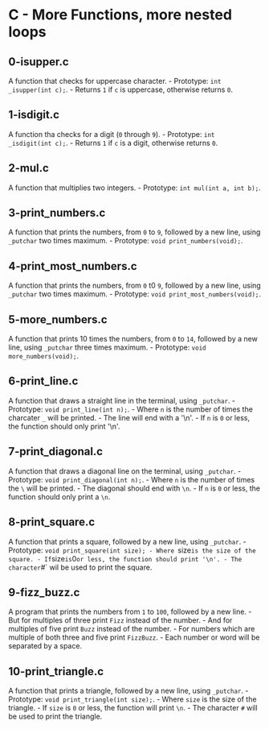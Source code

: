 # C - More Functions, more nested loops

## 0-isupper.c
A function that checks for uppercase character.
	- Prototype: `int _isupper(int c);`.
	- Returns `1` if `c` is uppercase, otherwise returns `0`.

## 1-isdigit.c
A function tha checks for a digit (`0` through `9`).
	- Prototype: `int _isdigit(int c);`.
	- Returns `1` if `c` is a digit, otherwise returns `0`.

## 2-mul.c
A function that multiplies two integers.
	- Prototype: `int mul(int a, int b);`.

## 3-print_numbers.c
A function that prints the numbers, from `0` to `9`,
followed by a new line, using `_putchar` two times maximum.
	- Prototype: `void print_numbers(void);`.

## 4-print_most_numbers.c
A function that prints the numbers, from `0` t0 `9`,
followed by a new line, using `_putchar` two times maximum.
	- Prototype: `void print_most_numbers(void);`.

## 5-more_numbers.c
A function that prints 10 times the numbers, from `0` to `14`,
followed by a new line, using `_putchar` three times maximum.
	- Prototype: `void more_numbers(void);`.

## 6-print_line.c
A function that draws a straight line in the terminal, using `_putchar`.
	- Prototype: `void print_line(int n);`.
	- Where `n` is the number of times the charcater `_` will be printed.
	- The line will end with a '\n'.
	- If `n` is `0` or less, the function should only print '\n'.

## 7-print_diagonal.c
A function that draws a diagonal line on the terminal, using `_putchar`.
	- Prototype: `void print_diagonal(int n);`.
	- Where `n` is the number of times the `\` will be printed.
	- The diagonal should end with `\n`.
	- If `n` is `0` or less, the function should only print a `\n`.

## 8-print_square.c
A function that prints a square, followed by a new line, using `_putchar`.
	- Prototype: `void print_square(int size);
	- Where `size` is the size of the square.
	- If `size` is `0` or less, the function should print '\n'.
	- The character `#` wil be used to print the square.

## 9-fizz_buzz.c
A program that prints the numbers from `1` to `100`,
followed by a new line.
	- But for multiples of three print `Fizz` instead of the number.
	- And for multiples of five print `Buzz` instead of the number.
	- For numbers which are multiple of both three and five print `FizzBuzz`.
	- Each number or word will be separated by a space.

## 10-print_triangle.c
A function that prints a triangle,
followed by a new line, using `_putchar`.
	- Prototype: `void print_triangle(int size);`.
	- Where `size` is the size of the triangle.
	- If `size` is `0` or less, the function will print `\n`.
	- The character `#` will be used to print the triangle.
